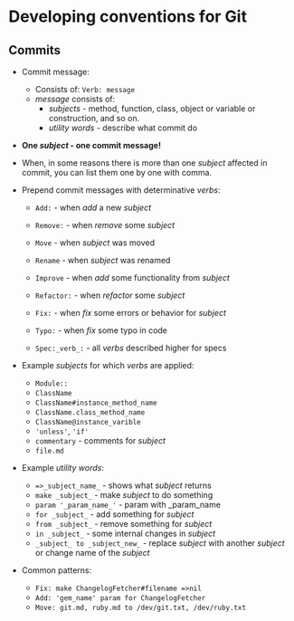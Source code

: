 # Developing conventions for Git
## Commits
* Commit message:
    * Consists of: `Verb: message`
    * _message_ consists of:
        * _subjects_ -  method, function, class, object or variable or construction, and so on. 
        * _utility words_ - describe what commit do
* **One _subject_ - one commit message!**
* When, in some reasons there is more than one _subject_ affected in commit, you can list them one by one with comma. 
    
* Prepend commit messages with determinative _verbs_:
    * `Add:`      - when _add_ a new _subject_ 
    * `Remove:`   - when _remove_ some _subject_
    * `Move`      - when _subject_ was moved
    * `Rename`    - when _subject_ was renamed
    * `Improve`   - when _add_ some functionality from _subject_
    * `Refactor:` - when _refactor_ some _subject_
    * `Fix:`      - when _fix_ some errors or behavior for _subject_
    * `Typo:`     - when _fix_ some typo in code
    
    * `Spec:_verb_:` - all _verbs_ described higher for specs
    
* Example _subjects_ for which _verbs_ are applied:
    * `Module::`
    * `ClassName`
    * `ClassName#instance_method_name`
    * `ClassName.class_method_name`
    * `ClassName@instance_varible`
    * `'unless'`, `'if'`
    * `commentary` - comments for _subject_
    * `file.md`
    
* Example _utility words_:
    * `=>_subject_name_` - shows what _subject_ returns
    * `make _subject_` - make _subject_ to do something 
    * `param '_param_name_'` - param with _param_name 
    * `for _subject_`  - add something for _subject_
    * `from _subject_` - remove something for _subject_
    * `in _subject_` - some internal changes in _subject_
    * `_subject_ to _subject_new_` - replace _subject_ with another _subject_ or change name of the _subject_
    
* Common patterns:
    * `Fix: make ChangelogFetcher#filename =>nil`
    * `Add: 'gem_name' param for ChangelogFetcher`
    * `Move: git.md, ruby.md to /dev/git.txt, /dev/ruby.txt`
